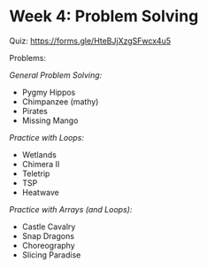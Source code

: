 # **Week 4: Problem Solving**

Quiz: https://forms.gle/HteBJjXzgSFwcx4u5

Problems:

_General Problem Solving:_
* Pygmy Hippos
* Chimpanzee (mathy)
* Pirates
* Missing Mango

_Practice with Loops:_
* Wetlands
* Chimera II
* Teletrip
* TSP
* Heatwave

_Practice with Arrays (and Loops):_
* Castle Cavalry
* Snap Dragons
* Choreography
* Slicing Paradise